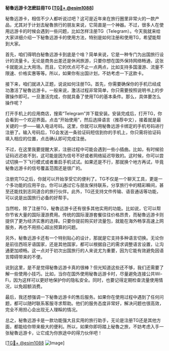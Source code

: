 **秘魯远游卡怎麽註冊TG [[TG💪+ @esim1088](https://t.me/s/esim1088)]**

秘魯远游卡，相信不少人都听说过吧？这可是近年来在旅行圈里非常火的一款产品，尤其对于计划去秘魯旅行的朋友来说，它简直是一个神器。不过，很多人在使用远游卡的时候会遇到一些问题，比如怎样注册TG（Telegram）。今天我就来给大家详细介绍一下秘魯远游卡的使用方法，特别是如何注册和使用TG，希望能帮到大家。

首先，咱们得明白秘魯远游卡到底是个啥？简单来说，它是一种专门为出国旅行设计的流量卡。无论是商务出差还是休闲旅游，只要你想在国外保持网络畅通，这张卡就能派上大用场。而且，它的优点可不止一点两点，比如支持多国漫游、流量不限速、价格实惠等等。所以，如果你有出国计划，不妨考虑一下这款卡。

接下来，咱们就进入正题，说说如何注册TG。首先，你需要确保你的手机已经成功激活了秘魯远游卡。一般来说，激活过程非常简单，你只需要按照说明书上的步骤操作即可。一旦激活完成，你就具备了使用TG的基本条件。那么，具体要怎么操作呢？

打开手机上的应用商店，搜索“Telegram”并下载安装。安装完成后，打开TG，你会看到一个欢迎界面。点击“开始使用”，然后选择语言（推荐中文），接着就是最关键的一步——输入电话号码。这里，你就可以用秘魯远游卡绑定的手机号码进行注册了。输入号码后，TG会发送一条验证码短信到你的手机上，你只需将验证码填入相应的位置，点击确认即可完成注册。

不过，在这里我要提醒大家，注册过程中可能会遇到一些小插曲。比如，有时候验证码迟迟收不到，这可能是因为信号不好或者网络延迟导致的。这时候，你可以尝试切换一下飞行模式或者重启手机试试。如果还是不行，那就换个地方再试，毕竟秘魯远游卡的信号覆盖范围还是很广的。

注册完TG之后，你就可以开始享受它的便利了。TG不仅是一个聊天工具，更是一个多功能的应用平台。你可以通过它与朋友保持联系，分享旅行中的精彩瞬间，甚至还能找到志同道合的旅行伙伴。此外，TG还支持文件传输、语音通话等功能，可以说是出国旅行必备的好帮手。

当然啦，除了注册TG，秘魯远游卡还有很多其他实用的功能。比如说，它可以帮你节省大量的国际漫游费用。传统的国际漫游套餐往往价格昂贵，而秘魯远游卡则提供了更为经济实惠的选择。只要你提前购买好流量包，就能在海外畅享高速上网服务，再也不用担心超出预算的问题。

另外，秘魯远游卡还有一个特别贴心的设计，那就是它支持多种语言切换。无论你是前往西班牙语国家，还是其他国家，都可以根据自己的需求调整语言设置，让沟通更加顺畅。这一点对于初次出国旅行的人来说尤为重要，因为它能有效避免因语言障碍带来的不便。

说到这里，是不是觉得秘魯远游卡真的很棒？但光知道这些还不够，我们还需要了解一些使用小技巧。比如，当你在国外使用秘魯远游卡时，尽量避免连接公共Wi-Fi，因为这样可以更好地保护你的隐私安全。同时，也要记得定期检查流量使用情况，以免超额消费。

最后，我还想强调一下秘魯远游卡的售后服务。如果你在使用过程中遇到了任何问题，都可以随时联系客服寻求帮助。他们的服务态度非常好，解决问题也很高效，完全不用担心会出现无人理睬的情况。

总之，秘魯远游卡是一款功能强大且实用的旅行助手，无论是注册TG还是其他方面，都能给你带来极大的便利。所以，如果你即将踏上秘魯之旅，不妨考虑入手一张秘魯远游卡，让它成为你旅途中的得力伙伴吧！

[[TG💪+ @esim1088](https://t.me/s/esim1088) ![Image](https://i.postimg.cc/4NQfJmqS/Snipaste-2025-05-13-00-14-12.png)]